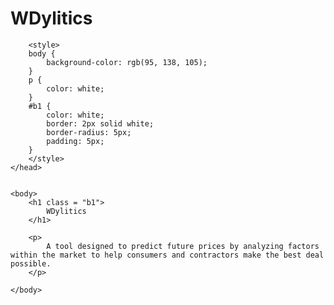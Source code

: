 # WDylitics

<html>
    <head>
        <title>Wdylitics Predictor</title>

        <style>
        body {
            background-color: rgb(95, 138, 105);
        }
        p {
            color: white;
        }
        #b1 {
            color: white;
            border: 2px solid white;
            border-radius: 5px;
            padding: 5px;
        }
        </style>
    </head>


    <body>
        <h1 class = "b1">
            WDylitics
        </h1>
        
        <p>
            A tool designed to predict future prices by analyzing factors within the market to help consumers and contractors make the best deal possible.
        </p>
        
    </body>

</html>
